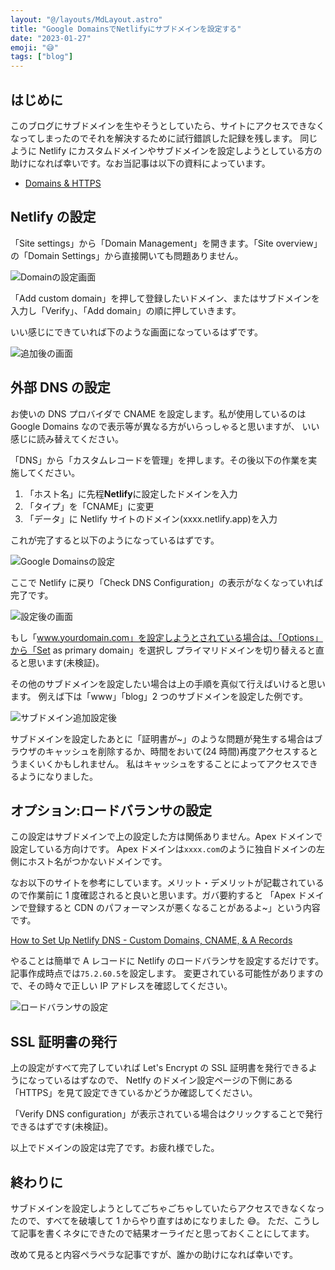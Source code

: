 ```yaml
---
layout: "@/layouts/MdLayout.astro"
title: "Google DomainsでNetlifyにサブドメインを設定する"
date: "2023-01-27"
emoji: "😅"
tags: ["blog"]
---
```


## はじめに

このブログにサブドメインを生やそうとしていたら、サイトにアクセスできなくなってしまったのでそれを解決するために試行錯誤した記録を残します。
同じように Netlify にカスタムドメインやサブドメインを設定しようとしている方の助けになれば幸いです。なお当記事は以下の資料によっています。

- [Domains & HTTPS](https://docs.netlify.com/domains-https/custom-domains/configure-external-dns/)

## Netlify の設定

「Site settings」から「Domain Management」を開きます。「Site overview」の「Domain Settings」から直接開いても問題ありません。

![Domainの設定画面](/images/change-this-site-domain/step-1-1.png)

「Add custom domain」を押して登録したいドメイン、またはサブドメインを入力し「Verify」、「Add domain」の順に押していきます。

いい感じにできていれば下のような画面になっているはずです。

![追加後の画面](/images/change-this-site-domain/step-1-2.png)

## 外部 DNS の設定

お使いの DNS プロバイダで CNAME を設定します。私が使用しているのは Google Domains なので表示等が異なる方がいらっしゃると思いますが、
いい感じに読み替えてください。

「DNS」から「カスタムレコードを管理」を押します。その後以下の作業を実施してください。

1. 「ホスト名」に先程**Netlify**に設定したドメインを入力
1. 「タイプ」を「CNAME」に変更
1. 「データ」に Netlify サイトのドメイン(xxxx.netlify.app)を入力

これが完了すると以下のようになっているはずです。

![Google Domainsの設定](/images/change-this-site-domain/step-2-1.png)

ここで Netlify に戻り「Check DNS Configuration」の表示がなくなっていれば完了です。

![設定後の画面](/images/change-this-site-domain/step-2-2.png)

もし「www.yourdomain.com」を設定しようとされている場合は、「Options」から「Set as primary domain」を選択し
プライマリドメインを切り替えると直ると思います(未検証)。

その他のサブドメインを設定したい場合は上の手順を真似て行えばいけると思います。
例えば下は「www」「blog」2 つのサブドメインを設定した例です。

![サブドメイン追加設定後](/images/change-this-site-domain/step-2-3.png)

サブドメインを設定したあとに「証明書が~」のような問題が発生する場合はブラウザのキャッシュを削除するか、時間をおいて(24 時間)再度アクセスするとうまくいくかもしれません。
私はキャッシュをすることによってアクセスできるようになりました。

## オプション:ロードバランサの設定

この設定はサブドメインで上の設定した方は関係ありません。Apex ドメインで設定している方向けです。
Apex ドメインは`xxxx.com`のように独自ドメインの左側にホスト名がつかないドメインです。

なお以下のサイトを参考にしています。メリット・デメリットが記載されているので作業前に 1 度確認されると良いと思います。ガバ要約すると 「Apex ドメインで登録すると CDN のパフォーマンスが悪くなることがあるよ~」という内容です。

[How to Set Up Netlify DNS - Custom Domains, CNAME, & A Records](https://www.netlify.com/blog/2020/03/26/how-to-set-up-netlify-dns-custom-domains-cname-and-a-records/)

やることは簡単で A レコードに Netlify のロードバランサを設定するだけです。記事作成時点では`75.2.60.5`を設定します。
変更されている可能性がありますので、その時々で正しい IP アドレスを確認してください。

![ロードバランサの設定](/images/change-this-site-domain/step-3-1.png)

## SSL 証明書の発行

上の設定がすべて完了していれば Let's Encrypt の SSL 証明書を発行できるようになっているはずなので、
Netlfy のドメイン設定ページの下側にある「HTTPS」を見て設定できているかどうか確認してください。

「Verify DNS configuration」が表示されている場合はクリックすることで発行できるはずです(未検証)。

以上でドメインの設定は完了です。お疲れ様でした。

## 終わりに

サブドメインを設定しようとしてごちゃごちゃしていたらアクセスできなくなったので、すべてを破壊して 1 からやり直すはめになりました 😅。
ただ、こうして記事を書くネタにできたので結果オーライだと思っておくことにしてます。

改めて見ると内容ペラペラな記事ですが、誰かの助けになれば幸いです。
